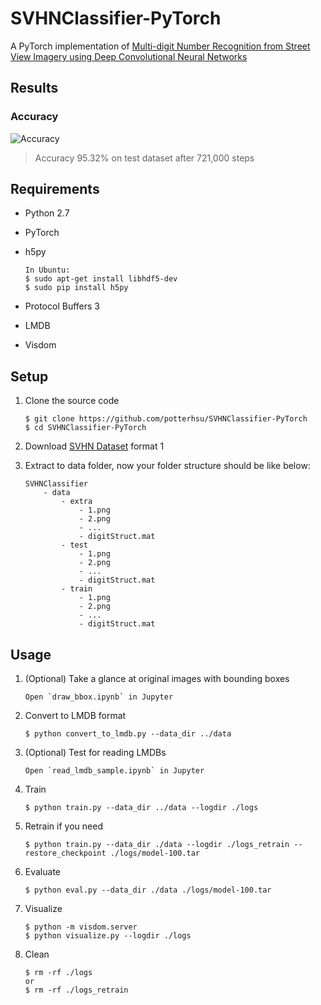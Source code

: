 # SVHNClassifier-PyTorch

A PyTorch implementation of [Multi-digit Number Recognition from Street View Imagery using Deep Convolutional Neural Networks](http://arxiv.org/pdf/1312.6082.pdf) 


## Results

### Accuracy
![Accuracy](https://github.com/potterhsu/SVHNClassifier-PyTorch/blob/master/images/accuracy.png?raw=true)

> Accuracy 95.32% on test dataset after 721,000 steps

## Requirements

* Python 2.7
* PyTorch
* h5py

    ```
    In Ubuntu:
    $ sudo apt-get install libhdf5-dev
    $ sudo pip install h5py
    ```

* Protocol Buffers 3
* LMDB
* Visdom

## Setup

1. Clone the source code

    ```
    $ git clone https://github.com/potterhsu/SVHNClassifier-PyTorch
    $ cd SVHNClassifier-PyTorch
    ```

2. Download [SVHN Dataset](http://ufldl.stanford.edu/housenumbers/) format 1

3. Extract to data folder, now your folder structure should be like below:
    ```
    SVHNClassifier
        - data
            - extra
                - 1.png 
                - 2.png
                - ...
                - digitStruct.mat
            - test
                - 1.png 
                - 2.png
                - ...
                - digitStruct.mat
            - train
                - 1.png 
                - 2.png
                - ...
                - digitStruct.mat
    ```


## Usage

1. (Optional) Take a glance at original images with bounding boxes

    ```
    Open `draw_bbox.ipynb` in Jupyter
    ```

1. Convert to LMDB format

    ```
    $ python convert_to_lmdb.py --data_dir ../data
    ```

1. (Optional) Test for reading LMDBs

    ```
    Open `read_lmdb_sample.ipynb` in Jupyter
    ```

1. Train

    ```
    $ python train.py --data_dir ../data --logdir ./logs
    ```

1. Retrain if you need

    ```
    $ python train.py --data_dir ./data --logdir ./logs_retrain --restore_checkpoint ./logs/model-100.tar
    ```

1. Evaluate

    ```
    $ python eval.py --data_dir ./data ./logs/model-100.tar
    ```

1. Visualize

    ```
    $ python -m visdom.server
    $ python visualize.py --logdir ./logs
    ```

1. Clean

    ```
    $ rm -rf ./logs
    or
    $ rm -rf ./logs_retrain
    ```
